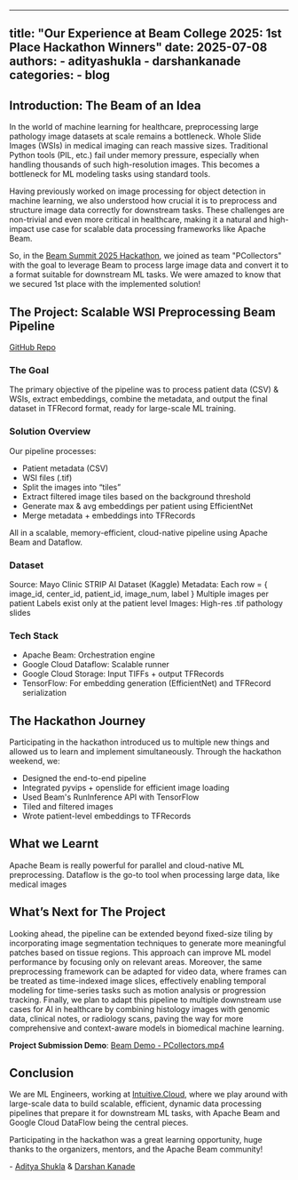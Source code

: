 <!--
Licensed to the Apache Software Foundation (ASF) under one or more
contributor license agreements. See the NOTICE file distributed with
this work for additional information regarding copyright ownership.
The ASF licenses this file to You under the Apache License, Version 2.0
(the "License"); you may not use this file except in compliance with
the License. You may obtain a copy of the License at
http://www.apache.org/licenses/LICENSE-2.0
Unless required by applicable law or agreed to in writing, software
distributed under the License is distributed on an "AS IS" BASIS,
WITHOUT WARRANTIES OR CONDITIONS OF ANY KIND, either express or implied.
See the License for the specific language governing permissions and
limitations under the License.
-->

---
title: "Our Experience at Beam College 2025: 1st Place Hackathon Winners"
date: 2025-07-08
authors:
    - adityashukla
    - darshankanade
categories:
    - blog
---

## Introduction: The Beam of an Idea
In the world of machine learning for healthcare, preprocessing large pathology image datasets at scale remains a bottleneck. Whole Slide Images (WSIs) in medical imaging can reach massive sizes. Traditional Python tools (PIL, etc.) fail under memory pressure, especially when handling thousands of such high-resolution images. This becomes a bottleneck for ML modeling tasks using standard tools.

Having previously worked on image processing for object detection in machine learning, we also understood how crucial it is to preprocess and structure image data correctly for downstream tasks. These challenges are non-trivial and even more critical in healthcare, making it a natural and high-impact use case for scalable data processing frameworks like Apache Beam.

So, in the [Beam Summit 2025 Hackathon](https://beamcollege.dev/hackathon/), we joined as team "PCollectors" with the goal to leverage Beam to process large image data and convert it to a format suitable for downstream ML tasks. We were amazed to know that we secured 1st place with the implemented solution!

## The Project: Scalable WSI Preprocessing Beam Pipeline
[GitHub Repo](https://github.com/adityashukla8/medical_image_processing_beam)

### The Goal
The primary objective of the pipeline was to process patient data (CSV) & WSIs, extract embeddings, combine the metadata, and output the final dataset in TFRecord format, ready for large-scale ML training.

### Solution Overview
Our pipeline processes:

- Patient metadata (CSV)
- WSI files (.tif)
- Split the images into “tiles”
- Extract filtered image tiles based on the background threshold
- Generate max & avg embeddings per patient using EfficientNet
- Merge metadata + embeddings into TFRecords

All in a scalable, memory-efficient, cloud-native pipeline using Apache Beam and Dataflow.

### Dataset
Source: Mayo Clinic STRIP AI Dataset (Kaggle)
Metadata: Each row = { image_id, center_id, patient_id, image_num, label }
Multiple images per patient
Labels exist only at the patient level
Images:
High-res .tif pathology slides

### Tech Stack
- Apache Beam: Orchestration engine
- Google Cloud Dataflow: Scalable runner
- Google Cloud Storage: Input TIFFs + output TFRecords
- TensorFlow: For embedding generation (EfficientNet) and TFRecord serialization

## The Hackathon Journey
Participating in the hackathon introduced us to multiple new things and allowed us to learn and implement simultaneously. Through the hackathon weekend, we:

- Designed the end-to-end pipeline
- Integrated pyvips + openslide for efficient image loading
- Used Beam's RunInference API with TensorFlow
- Tiled and filtered images
- Wrote patient-level embeddings to TFRecords

## What we Learnt
Apache Beam is really powerful for parallel and cloud-native ML preprocessing.
Dataflow is the go-to tool when processing large data, like medical images

## What’s Next for The Project
Looking ahead, the pipeline can be extended beyond fixed-size tiling by incorporating image segmentation techniques to generate more meaningful patches based on tissue regions. This approach can improve ML model performance by focusing only on relevant areas. Moreover, the same preprocessing framework can be adapted for video data, where frames can be treated as time-indexed image slices, effectively enabling temporal modeling for time-series tasks such as motion analysis or progression tracking. Finally, we plan to adapt this pipeline to multiple downstream use cases for AI in healthcare by combining histology images with genomic data, clinical notes, or radiology scans, paving the way for more comprehensive and context-aware models in biomedical machine learning.

**Project Submission Demo**: [Beam Demo - PCollectors.mp4](https://drive.google.com/file/d/1Os5SvgqHiqfMkoCWOuaVvEPXsnhqXlLx/view?usp=sharing)

## Conclusion
We are ML Engineers, working at [Intuitive.Cloud](www.intuitive.cloud), where we play around with large-scale data to build scalable, efficient, dynamic data processing pipelines that prepare it for downstream ML tasks, with Apache Beam and Google Cloud DataFlow being the central pieces.

Participating in the hackathon was a great learning opportunity, huge thanks to the organizers, mentors, and the Apache Beam community!

\- [Aditya Shukla](https://www.linkedin.com/in/adityashukla8/) & [Darshan Kanade](https://in.linkedin.com/in/darshan-kanade-0797851b3)

